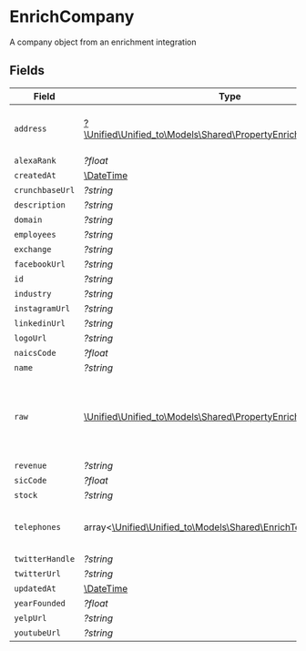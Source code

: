 # EnrichCompany

A company object from an enrichment integration


## Fields

| Field                                                                                                                  | Type                                                                                                                   | Required                                                                                                               | Description                                                                                                            |
| ---------------------------------------------------------------------------------------------------------------------- | ---------------------------------------------------------------------------------------------------------------------- | ---------------------------------------------------------------------------------------------------------------------- | ---------------------------------------------------------------------------------------------------------------------- |
| `address`                                                                                                              | [?\Unified\Unified_to\Models\Shared\PropertyEnrichCompanyAddress](../../Models/Shared/PropertyEnrichCompanyAddress.md) | :heavy_minus_sign:                                                                                                     | The address of the company                                                                                             |
| `alexaRank`                                                                                                            | *?float*                                                                                                               | :heavy_minus_sign:                                                                                                     | N/A                                                                                                                    |
| `createdAt`                                                                                                            | [\DateTime](https://www.php.net/manual/en/class.datetime.php)                                                          | :heavy_minus_sign:                                                                                                     | N/A                                                                                                                    |
| `crunchbaseUrl`                                                                                                        | *?string*                                                                                                              | :heavy_minus_sign:                                                                                                     | N/A                                                                                                                    |
| `description`                                                                                                          | *?string*                                                                                                              | :heavy_minus_sign:                                                                                                     | N/A                                                                                                                    |
| `domain`                                                                                                               | *?string*                                                                                                              | :heavy_minus_sign:                                                                                                     | N/A                                                                                                                    |
| `employees`                                                                                                            | *?string*                                                                                                              | :heavy_minus_sign:                                                                                                     | N/A                                                                                                                    |
| `exchange`                                                                                                             | *?string*                                                                                                              | :heavy_minus_sign:                                                                                                     | N/A                                                                                                                    |
| `facebookUrl`                                                                                                          | *?string*                                                                                                              | :heavy_minus_sign:                                                                                                     | N/A                                                                                                                    |
| `id`                                                                                                                   | *?string*                                                                                                              | :heavy_minus_sign:                                                                                                     | N/A                                                                                                                    |
| `industry`                                                                                                             | *?string*                                                                                                              | :heavy_minus_sign:                                                                                                     | N/A                                                                                                                    |
| `instagramUrl`                                                                                                         | *?string*                                                                                                              | :heavy_minus_sign:                                                                                                     | N/A                                                                                                                    |
| `linkedinUrl`                                                                                                          | *?string*                                                                                                              | :heavy_minus_sign:                                                                                                     | N/A                                                                                                                    |
| `logoUrl`                                                                                                              | *?string*                                                                                                              | :heavy_minus_sign:                                                                                                     | N/A                                                                                                                    |
| `naicsCode`                                                                                                            | *?float*                                                                                                               | :heavy_minus_sign:                                                                                                     | N/A                                                                                                                    |
| `name`                                                                                                                 | *?string*                                                                                                              | :heavy_minus_sign:                                                                                                     | N/A                                                                                                                    |
| `raw`                                                                                                                  | [\Unified\Unified_to\Models\Shared\PropertyEnrichCompanyRaw](../../Models/Shared/PropertyEnrichCompanyRaw.md)          | :heavy_check_mark:                                                                                                     | The raw data returned by the integration for this company                                                              |
| `revenue`                                                                                                              | *?string*                                                                                                              | :heavy_minus_sign:                                                                                                     | N/A                                                                                                                    |
| `sicCode`                                                                                                              | *?float*                                                                                                               | :heavy_minus_sign:                                                                                                     | N/A                                                                                                                    |
| `stock`                                                                                                                | *?string*                                                                                                              | :heavy_minus_sign:                                                                                                     | N/A                                                                                                                    |
| `telephones`                                                                                                           | array<[\Unified\Unified_to\Models\Shared\EnrichTelephone](../../Models/Shared/EnrichTelephone.md)>                     | :heavy_minus_sign:                                                                                                     | An array of telephones for this company                                                                                |
| `twitterHandle`                                                                                                        | *?string*                                                                                                              | :heavy_minus_sign:                                                                                                     | N/A                                                                                                                    |
| `twitterUrl`                                                                                                           | *?string*                                                                                                              | :heavy_minus_sign:                                                                                                     | N/A                                                                                                                    |
| `updatedAt`                                                                                                            | [\DateTime](https://www.php.net/manual/en/class.datetime.php)                                                          | :heavy_minus_sign:                                                                                                     | N/A                                                                                                                    |
| `yearFounded`                                                                                                          | *?float*                                                                                                               | :heavy_minus_sign:                                                                                                     | N/A                                                                                                                    |
| `yelpUrl`                                                                                                              | *?string*                                                                                                              | :heavy_minus_sign:                                                                                                     | N/A                                                                                                                    |
| `youtubeUrl`                                                                                                           | *?string*                                                                                                              | :heavy_minus_sign:                                                                                                     | N/A                                                                                                                    |
